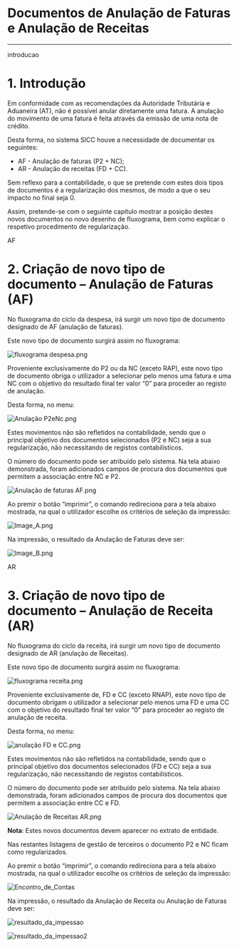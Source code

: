 # Documentos de Anulação de Faturas e Anulação de Receitas

---

<!--
# Índice

1. [Introdução](#introducao)
2. [Criação de novo tipo de documento – Anulação de Faturas (AF)](#AF)
3. [Criação de novo tipo de documento – Anulação de Receita (AR)](#AR)
-->


<a name="">introducao</a>

# 1.	Introdução

Em conformidade com as recomendações da Autoridade Tributária e Aduaneira (AT), não é
possível anular diretamente uma fatura. A anulação do movimento de uma fatura é feita
através da emissão de uma nota de crédito.

Desta forma, no sistema SICC houve a necessidade de documentar os seguintes:

- AF - Anulação de faturas (P2 + NC);
- AR - Anulação de receitas (FD + CC).

Sem reflexo para a contabilidade, o que se pretende com estes dois tipos de documentos é a
regularização dos mesmos, de modo a que o seu impacto no final seja 0.

Assim, pretende-se com o seguinte capítulo mostrar a posição destes novos documentos no
novo desenho de fluxograma, bem como explicar o respetivo procedimento de regularização.

<a name="">AF</a>

# 2. Criação de novo tipo de documento – Anulação de Faturas (AF)

No fluxograma do ciclo da despesa, irá surgir um novo tipo de documento designado de AF (anulação de faturas).

Este novo tipo de documento surgirá assim no fluxograma:

![fluxograma despesa.png](https://spmssicc.github.io/pages/content/img/markdown_docs/documentos_af_e_ar/fluxograma_despesa.png)

Proveniente exclusivamente do P2 ou da NC (exceto RAP), este novo tipo de documento obriga o utilizador a selecionar pelo menos uma fatura e uma NC com o objetivo do resultado final ter valor “0” para proceder ao registo de anulação.


Desta forma, no menu:

![Anulação P2eNc.png](https://spmssicc.github.io/pages/content/img/markdown_docs/documentos_af_e_ar/Anula%C3%A7%C3%A3o_P2eNc.png)

Estes movimentos não são refletidos na contabilidade, sendo que o principal objetivo dos
documentos selecionados (P2 e NC) seja a sua regularização, não necessitando de registos
contabilísticos.

O número do documento pode ser atribuído pelo sistema. Na tela abaixo demonstrada,
foram adicionados campos de procura dos documentos que permitem a associação entre NC
e P2.

![Anulação de faturas AF.png](https://spmssicc.github.io/pages/content/img/markdown_docs/documentos_af_e_ar/AF.png)

Ao premir o botão “imprimir”, o comando redireciona para a tela abaixo mostrada, na qual o utilizador escolhe os critérios de seleção da impressão:

![Image_A.png](https://spmssicc.github.io/pages/content/img/markdown_docs/documentos_af_e_ar/Image_A.png)

Na impressão, o resultado da Anulação de Faturas deve ser:

![Image_B.png](https://spmssicc.github.io/pages/content/img/markdown_docs/documentos_af_e_ar/Image_B.png)

<a name="">AR</a>

# 3. Criação de novo tipo de documento – Anulação de Receita (AR)

No fluxograma do ciclo da receita, irá surgir um novo tipo de documento designado de AR (anulação de Receitas).

Este novo tipo de documento surgirá assim no fluxograma:

![fluxograma receita.png](https://spmssicc.github.io/pages/content/img/markdown_docs/documentos_af_e_ar/fluxograma_receita.png)

Proveniente exclusivamente de, FD e CC (exceto RNAP), este novo tipo de documento obrigam o utilizador a selecionar pelo menos uma FD e uma CC com o objetivo do resultado final ter valor “0” para proceder ao registo de anulação de receita.

Desta forma, no menu:

![anulação FD e CC.png](https://spmssicc.github.io/pages/content/img/markdown_docs/documentos_af_e_ar/anula%C3%A7%C3%A3o_FD_e_CC.png)

Estes movimentos não são refletidos na contabilidade, sendo que o principal objetivo dos
documentos selecionados (FD e CC) seja a sua regularização, não necessitando de registos
contabilísticos.

O número do documento pode ser atribuído pelo sistema. Na tela abaixo demonstrada, foram adicionados campos de procura dos documentos que permitem a associação entre CC e FD.

![Anulação de Receitas AR.png](https://spmssicc.github.io/pages/content/img/markdown_docs/documentos_af_e_ar/AR.png)

**Nota**: Estes novos documentos devem aparecer no extrato de entidade.

Nas restantes listagens de gestão de terceiros o documento P2 e NC ficam como regularizados.

Ao premir o botão “imprimir”, o comando redireciona para a tela abaixo mostrada, na qual o utilizador escolhe os critérios de seleção da impressão:

![Encontro_de_Contas](https://spmssicc.github.io/pages/content/img/markdown_docs/documentos_af_e_ar/Encontro_de_Contas.png)

Na impressão, o resultado da Anulação de Receita ou Anulação de Faturas deve ser:

![resultado_da_impessao](https://spmssicc.github.io/pages/content/img/markdown_docs/documentos_af_e_ar/resultado_da_impessao.png)

![resultado_da_impessao2](https://spmssicc.github.io/pages/content/img/markdown_docs/documentos_af_e_ar/resultado_da_impessao2.png)
